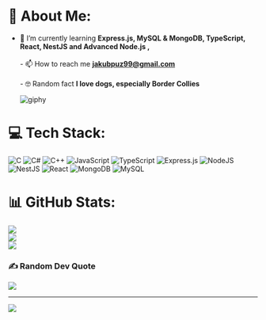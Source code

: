 # 💫 About Me:
- 🌱 I’m currently learning **Express.js, MySQL & MongoDB, TypeScript, React, NestJS and Advanced Node.js  ,**<br><br>- 📫 How to reach me **jakubpuz99@gmail.com**<br><br>- 🤓 Random fact **I love dogs, especially Border Collies**

     ![giphy](https://user-images.githubusercontent.com/113382737/236929027-a5246aaf-3322-4475-872b-9c7f5f29a30c.gif)


# 💻 Tech Stack:
![C](https://img.shields.io/badge/c-%2300599C.svg?style=for-the-badge&logo=c&logoColor=white) ![C#](https://img.shields.io/badge/c%23-%23239120.svg?style=for-the-badge&logo=c-sharp&logoColor=white) ![C++](https://img.shields.io/badge/c++-%2300599C.svg?style=for-the-badge&logo=c%2B%2B&logoColor=white) ![JavaScript](https://img.shields.io/badge/javascript-%23323330.svg?style=for-the-badge&logo=javascript&logoColor=%23F7DF1E) ![TypeScript](https://img.shields.io/badge/typescript-%23007ACC.svg?style=for-the-badge&logo=typescript&logoColor=white) ![Express.js](https://img.shields.io/badge/express.js-%23404d59.svg?style=for-the-badge&logo=express&logoColor=%2361DAFB) ![NodeJS](https://img.shields.io/badge/node.js-6DA55F?style=for-the-badge&logo=node.js&logoColor=white) ![NestJS](https://img.shields.io/badge/nestjs-%23E0234E.svg?style=for-the-badge&logo=nestjs&logoColor=white) ![React](https://img.shields.io/badge/react-%2320232a.svg?style=for-the-badge&logo=react&logoColor=%2361DAFB) ![MongoDB](https://img.shields.io/badge/MongoDB-%234ea94b.svg?style=for-the-badge&logo=mongodb&logoColor=white) ![MySQL](https://img.shields.io/badge/mysql-%2300f.svg?style=for-the-badge&logo=mysql&logoColor=white)
# 📊 GitHub Stats:
![](https://github-readme-stats.vercel.app/api?username=Pusiek99&theme=dark&hide_border=false&include_all_commits=false&count_private=false)<br/>
![](https://github-readme-streak-stats.herokuapp.com/?user=Pusiek99&theme=dark&hide_border=false)<br/>
![](https://github-readme-stats.vercel.app/api/top-langs/?username=Pusiek99&theme=dark&hide_border=false&include_all_commits=false&count_private=false&layout=compact)

### ✍️ Random Dev Quote
![](https://quotes-github-readme.vercel.app/api?type=horizontal&theme=radical)

---
[![](https://visitcount.itsvg.in/api?id=Pusiek99&icon=0&color=0)](https://visitcount.itsvg.in)

<!-- Proudly created with GPRM ( https://gprm.itsvg.in ) -->
